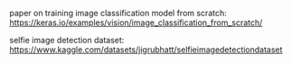 paper on training image classification model from scratch: https://keras.io/examples/vision/image_classification_from_scratch/

selfie image detection dataset: https://www.kaggle.com/datasets/jigrubhatt/selfieimagedetectiondataset